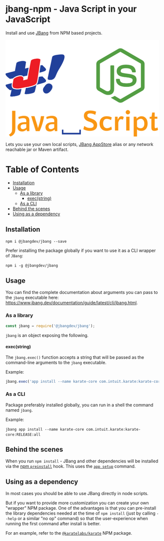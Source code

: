# jbang-npm - Java Script in your JavaScript <!-- omit in toc -->

Install and use [JBang](https://www.jbang.dev) from NPM based projects.

![](java_script.png)

Lets you use your own local scripts, [JBang AppStore](https://jbang.dev/appstore) alias or any network reachable jar or Maven artifact.

# Table of Contents <!-- omit in toc -->

- [Installation](#installation)
- [Usage](#usage)
  - [As a library](#as-a-library)
    - [exec(string)](#execstring)
  - [As a CLI](#as-a-cli)
- [Behind the scenes](#behind-the-scenes)
- [Using as a dependency](#using-as-a-dependency)

## Installation

`npm i @jbangdev/jbang --save`

Prefer installing the package globally if you want to use it as a CLI wrapper of `JBang`:

`npm i -g @jbangdev/jbang`

## Usage

You can find the complete documentation about arguments you can pass to the `jbang` executable here: https://www.jbang.dev/documentation/guide/latest/cli/jbang.html.

### As a library

```js
const jbang = require('@jbangdev/jbang');
```

`jbang` is an object exposing the following.

#### exec(string)

The `jbang.exec()` function accepts a string that will be passed as the command-line arguments to the `jbang` executable.

Example:

```js
jbang.exec('app install --name karate-core com.intuit.karate:karate-core:RELEASE:all');
```

### As a CLI

Package preferably installed globally, you can run in a shell the command named `jbang`.

Example:

`jbang app install --name karate-core com.intuit.karate:karate-core:RELEASE:all`

## Behind the scenes

When you run `npm install` - JBang and other dependencies will be installed via the [npm `preinstall`](https://docs.npmjs.com/cli/v8/using-npm/scripts#npm-install) hook. This uses the [`app setup`](https://www.jbang.dev/documentation/guide/latest/installation.html#using-jbang) command.

## Using as a dependency

In most cases you should be able to use JBang directly in node scripts.

But if you want to provide more customization you can create your own "wrapper" NPM package. One of the advantages is that you can pre-install the library dependencies needed at the time of `npm install` (just by calling `--help` or a similar "no op" command) so that the user-experience when running the first command after install is better.

For an example, refer to the [`@karatelabs/karate`](https://github.com/karatelabs/karate-npm) NPM package.
